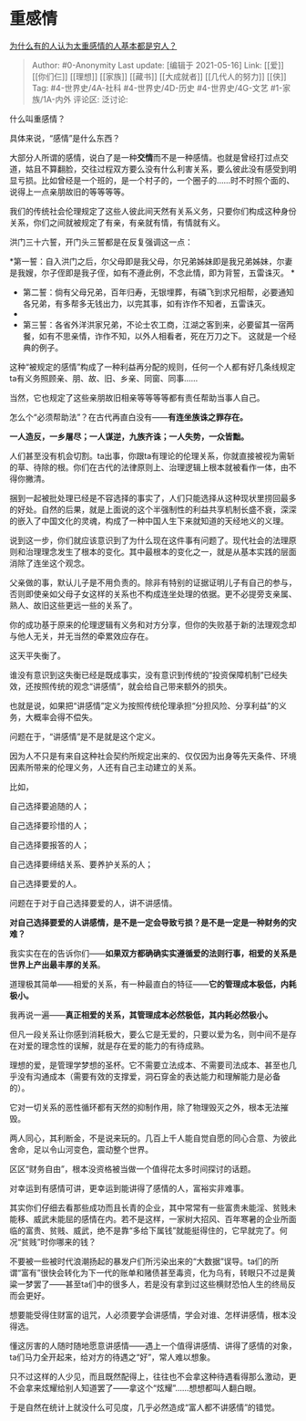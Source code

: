 # 重感情
[为什么有的人认为太重感情的人基本都是穷人？](https://www.zhihu.com/question/431517474/answer/1650590707)

> Author: #0-Anonymity
> Last update: [编辑于 2021-05-16]
> Link: [[爱]] [[你们仨]] [[理想]] [[家族]] [[藏书]] [[大成就者]] [[几代人的努力]] [[侠]]
> Tag: #4-世界史/4A-社科 #4-世界史/4D-历史 #4-世界史/4G-文艺 #1-家族/1A-内外
> 评论区:
> 泛讨论:

什么叫重感情？

具体来说，“感情”是什么东西？

大部分人所谓的感情，说白了是一种**交情**而不是一种感情。也就是曾经打过点交道，姑且不算翻脸，交往过程双方要么没有什么利害关系，要么彼此没有感受到明显亏损。比如曾经是一个班的，是一个村子的，一个圈子的……时不时照个面的、说得上一点亲朋故旧的等等等等。

我们的传统社会伦理规定了这些人彼此间天然有关系义务，只要你们构成这种身份关系，你们之间就被规定了有亲，有亲就有情，有情就有义。

洪门三十六誓，开门头三誓都是在反复强调这一点：

*第一誓：自入洪门之后，尔父母即是我父母，尔兄弟姊妹即是我兄弟姊妹，尔妻是我嫂，尔子侄即是我子侄，如有不遵此例，不念此情，即为背誓，五雷诛灭。
*
* 第二誓：倘有父母兄弟，百年归寿，无银埋葬，有磷飞到求兄相帮，必要通知各兄弟，有多帮多无钱出力，以完其事，如有诈作不知者，五雷诛灭。
*
* 第三誓：各省外洋洪家兄弟，不论士农工商，江湖之客到来，必要留其一宿两餐，如有不思亲情，诈作不知，以外人相看者，死在万刀之下。 这就是一个经典的例子。

这种“被规定的感情”构成了一种利益再分配的规则，任何一个人都有好几条线规定ta有义务照顾亲、朋、故、旧、乡亲、同窗、同事……

当然，它也规定了这些亲朋故旧相亲等等等等都有责任帮助当事人自己。

怎么个“必须帮助法”？在古代再直白没有——**有连坐族诛之罪存在。**

**一人造反，一乡屠尽；一人谋逆，九族齐诛；一人失势，一众皆黜。**

人们甚至没有机会切割。ta出事，你跟ta有理论的伦理关系，你就直接被视为需斩的草、待除的根。你们在古代的法律原则上、治理逻辑上根本就被看作一体，由不得你撇清。

捆到一起被批处理已经是不容选择的事实了，人们只能选择从这种现状里捞回最多的好处。自然的后果，就是上面说的这个半强制性的利益共享机制长盛不衰，深深的嵌入了中国文化的灵魂，构成了一种中国人生下来就知道的天经地义的义理。

说到这一步，你们就应该意识到了为什么现在这件事有问题了。现代社会的法理原则和治理理念发生了根本的变化。其中最根本的变化之一，就是从基本实践的层面消除了连坐这个观念。

父亲做的事，默认儿子是不用负责的。除非有特别的证据证明儿子有自己的参与，否则即使亲如父母子女这样的关系也不构成连坐处理的依据。更不必提旁支亲属、熟人、故旧这些更远一些的关系了。

你的成功基于原来的伦理逻辑有义务和对方分享，但你的失败基于新的法理观念却与他人无关，并无当然的牵累效应存在。

这天平失衡了。

谁没有意识到这失衡已经是既成事实，没有意识到传统的“投资保障机制”已经失效，还按照传统的观念“讲感情”，就会给自己带来额外的损失。

也就是说，如果把“讲感情”定义为按照传统伦理承担“分担风险、分享利益”的义务，大概率会得不偿失。

问题在于，“讲感情”是不是就是这个定义。

因为人不只是有来自这种社会契约所规定出来的、仅仅因为出身等先天条件、环境因素所带来的伦理义务，人还有自己主动建立的关系。

比如，

自己选择要追随的人；

自己选择要珍惜的人；

自己选择要报答的人；

自己选择要缔结关系、要养护关系的人；

自己选择要爱的人。

问题在于对于自己选择要爱的人，讲不讲感情。

**对自己选择要爱的人讲感情，是不是一定会导致亏损？是不是一定是一种财务的灾难？**

我实实在在的告诉你们——**如果双方都确确实实遵循爱的法则行事，相爱的关系是世界上产出最丰厚的关系**。

道理极其简单——相爱的关系，有一种最直白的特征——**它的管理成本极低，内耗极小。**

我再说一遍——**真正相爱的关系，其管理成本必然极低，其内耗必然极小。**

但凡一段关系让你感到消耗极大，要么它是无爱的，只要以爱为名，则中间不是存在对爱的理念性的误解，就是存在爱的能力的有待成熟。

理想的爱，是管理学梦想的圣杯。它不需要立法成本、不需要司法成本、甚至也几乎没有沟通成本（需要有效的支撑爱，洞石穿金的表达能力和理解能力是必备的）。

它对一切关系的恶性循环都有天然的抑制作用，除了物理毁灭之外，根本无法摧毁。

两人同心，其利断金，不是说来玩的。几百上千人能自觉自愿的同心合意、为彼此舍命，足以令山河变色，震动整个世界。

区区“财务自由”，根本没资格被当做一个值得花太多时间探讨的话题。

对幸运到有感情可讲，更幸运到能讲得了感情的人，富裕实非难事。

其实你们仔细去看那些成功而且长青的企业，其中常常有一些富贵未能淫、贫贱未能移、威武未能屈的感情在内。若不是这样，一家树大招风、百年寒暑的企业所面临的富贵、贫贱、威武，绝不是靠“多给下属钱”就能挺得住的，它早就完了。何况“贫贱”时你哪来的钱？

不要被一些被时代浪潮扬起的暴发户们所污染出来的“大数据”误导。ta们的所谓“富有”很快会转化为下一代的账单和赌债甚至毒资，化为乌有，转眼只不过是黄粱一梦罢了——甚至ta们中的很多人，若是没有拿到过这些横财恐怕人生的终局反而会更好。

想要能受得住财富的诅咒，人必须要学会讲感情，学会对谁、怎样讲感情，根本没得选。

懂这厉害的人随时随地愿意讲感情——遇上一个值得讲感情、讲得了感情的对象，ta们马力全开起来，给对方的待遇之“好”，常人难以想象。

只不过这样的人少见，而且既然配得上，往往也不会拿这种待遇看得那么激动，更不会拿来炫耀给别人知道罢了——拿这个“炫耀”……想想都叫人翻白眼。

于是自然在统计上就没什么可见度，几乎必然造成“富人都不讲感情”的错觉。
